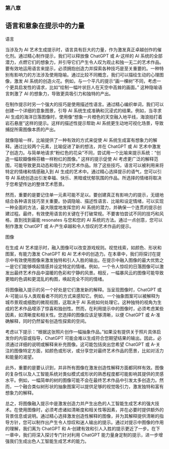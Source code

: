### 第八章

## 语言和意象在提示中的力量

语言

当涉及为 AI 艺术生成提示时，语言具有巨大的力量，作为激发真正卓越创作的催化剂。通过精心制作提示，我们可以释放像 ChatGPT 或 A-这样的 AI 系统的全部潜力，点燃它们的想象力，并引导它们产生令人叹为观止和独一无二的艺术作品。要有效地运用语言来提示，必须拥抱创造力并探索各种技巧是至关重要的。一种特别有影响力的方法涉及使用隐喻。通过比较不同概念，我们可以描绘生动的心理图像，激发 AI 系统的创造火花。例如，与一个平凡的提示“画一棵树”不同，考虑一个更具启发性的请求，比如“绘制一幅叶状巨人在天空中高耸的画面。” 这种隐喻语言刺激了 AI 的想象力，导致更具吸引力和独特的产出。

在制作提示时另一个强大的技巧是使用描述性语言。通过精心编织单词，我们可以创建一个详细的意象图景，引导 AI 系统生成准确和沉浸式的结果。例如，当寻求 AI 生成的海洋日落图像时，使用像“想象一片橙色的天空融入地平线，海浪拍打着岩石悬崖”这样的提示。这样的描述性提示帮助 AI 系统更生动地可视化场景，导致捕捉所需图像本质的产出。

就像隐喻一样，比喻提供了一种有效的方式来促使 AI 系统生成富有想象力的解释。通过比较两个元素，比喻促进了新的想法，并在 ChatGPT 或 AI 艺术中激发了创造力。与简单地请求“粉红色的花朵”不同，尝试用一个比喻来提示系统：“创造一幅软瓣像棉芬糖一样粉红的图像。” 这样的提示促使 AI 考虑更广泛的解释范围，可能导致更具动态和吸引力的艺术作品。除了这些技巧，语言可以被利用来将特定的情绪和情感融入到 AI 生成的艺术中。通过精心选择提示的语气，您可以引导 AI 系统创造出引发幸福、快乐、黑暗或忧郁氛围的作品。所选择的情绪将取决于您希望传达的整体艺术愿景。

然而，重要的是要记住单一元素可能不足以。要创建真正有影响力的提示，无缝地结合各种语言技巧至关重要。协调隐喻、描述性语言、比喻和设定情绪，可以实现一种全面的方法，最大限度地发挥您的 AI 系统的潜力，并确保一个连贯的提示创建过程。最终，有效使用语言的关键在于打破常规。不要害怕尝试不同的技巧和风格，直到找到最能 resonates 与您和您的 AI 系统的方法。通过一点创意，您可以制作激发 ChatGPT 或 A-产生卓越和令人惊叹的艺术作品的提示。

图像

在生成 AI 艺术提示时，融入图像可以改变游戏规则。视觉线索，如颜色、形状和图案，有能力激发 ChatGPT 和 AI 艺术中的创造力。在本章中，我们将探讨在提示中有效使用图像来激发独特和引人入胜的输出。在提示中融入图像的最大优势之一是它们能够唤起情感并设定特定的情绪。例如，一个令人惊叹的日落图像可以激发出最终艺术作品中温暖的色彩和宁静的风景。相反，一幅暴风云的图像可能导致更暗的色调和更混乱的构图，唤起完全不同的情绪。

将图像融入提示的另一个好处是它们激发新的解释。当呈现图像时，ChatGPT 或 A-可能以与人类观看者不同的方式来感知它。例如，一个抽象图案可以被解释为城市景观或细胞的微观视图，这取决于 AI 系统如何处理它。这种独特的视角为生成的艺术作品增添了惊喜和独创性。然而，在利用提示中的图像时，必须考虑某些因素，如清晰度和相关性。您选择的图像应该足够清晰，以便 ChatGPT 或 A-准确解释，同时仍然留有创造性探索的空间。

考虑以下提示：“根据这张照片创作一幅抽象作品。”如果没有提供关于照片具体启发你的内容或指导，ChatGPT 可能会难以生成符合您期望结果的输出。因此，必须通过详细的说明或解释来补充图像。这可能包括突出您希望 ChatGPT 或 A-关注的图像特定方面，如颜色或形状，或分享您对最终艺术作品的愿景，比如对活力和能量的渴望。

此外，重要的是要认识到，并非所有图像在激发创造性解释方面都同样有效。图像的复杂性以及人工智能系统对类似模式或形状的熟悉程度都可能影响其提供的灵感水平。例如，一幅简单的树的图像可能不会在最终艺术作品中引发太多创造力。然而，一个融合类似树形状的抽象图案可以提供足够的视觉吸引力，激发独特和富有想象力的解释。

总之，将图像融入提示中是激发创造力并产生出色的人工智能生成艺术的强大技术。在使用图像时，必须考虑诸如清晰度和相关性等因素，并在必要时提供额外的背景信息或说明。通过精心选择激发创造性解释的图像，并为其解释提供清晰的指导方针，您可以制作出产生令人惊叹和迷人输出的提示。通过对提示中图像的作用的理解，我们离为 ChatGPT 和 A-创建有效和引人入胜的提示更近了一步。在下一章中，我们将深入探讨专门针对利用 ChatGPT 能力量身定制的提示，进一步增强我们生成出色人工智能生成艺术的能力。
